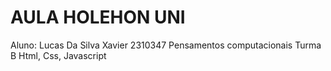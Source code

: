 # AULA HOLEHON UNI

Aluno: Lucas Da Silva Xavier 2310347
Pensamentos computacionais Turma B
Html, Css, Javascript
